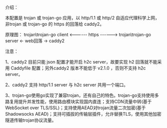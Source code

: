介绍：

本配置是 trojan 或 trojan-go 应用，以 http/1.1 或 http/2 自适应代理科学上网，非trojan 或 trojan-go 的 https 的回落给 caddy2。

原理图： trojan\trojan-go client <------ https ------> trojan\trojan-go server <- web回落 -> caddy2

注意：

1、caddy2 目前只能 json 配置才能开启 h2c server，故要实现 h2 回落就不能采用 Caddyfile 配置；另外caddy2 版本不能低于 v2.1.0 ，否则不支持 h2c server。

2、caddy2 支持 http/1.1 server 与 h2c server 共用一个端口。

3、trojan-go使用go实现了兼容trojan，还有自己的特色。trojan-go支持使用多路复用提升并发性能，使用路由模块实现国内直连；支持CDN流量中转(基于WebSocket over TLS/SSL)；支持使用AEAD对trojan流量二次加密(基于Shadowsocks AEAD)；支持可插拔的传输层插件，允许替换TLS，使用其他加密隧道传输trojan协议流量。
